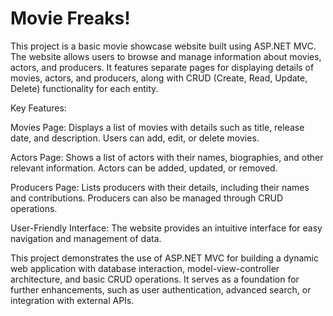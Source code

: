 # Movie Freaks!
This project is a basic movie showcase website built using ASP.NET MVC. The website allows users to browse and manage information about movies, actors, and producers. It features separate pages for displaying details of movies, actors, and producers, along with CRUD (Create, Read, Update, Delete) functionality for each entity.

Key Features:

Movies Page: Displays a list of movies with details such as title, release date, and description. Users can add, edit, or delete movies.

Actors Page: Shows a list of actors with their names, biographies, and other relevant information. Actors can be added, updated, or removed.

Producers Page: Lists producers with their details, including their names and contributions. Producers can also be managed through CRUD operations.

User-Friendly Interface: The website provides an intuitive interface for easy navigation and management of data.

This project demonstrates the use of ASP.NET MVC for building a dynamic web application with database interaction, model-view-controller architecture, and basic CRUD operations. It serves as a foundation for further enhancements, such as user authentication, advanced search, or integration with external APIs.
